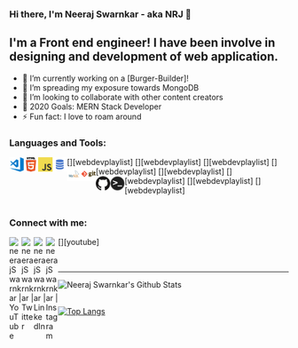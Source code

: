 ### Hi there, I'm Neeraj Swarnkar - aka NRJ 👋

## I'm a Front end engineer! I have been involve in designing and development of web application.
- 🔭 I’m currently working on a [Burger-Builder]!
- 🌱 I’m spreading my exposure towards MongoDB
- 👯 I’m looking to collaborate with other content creators
- 🥅 2020 Goals: MERN Stack Developer
- ⚡ Fun fact: I love to roam around

### Languages and Tools:
[<img align="left" alt="Visual Studio Code" width="26px" src="https://raw.githubusercontent.com/github/explore/80688e429a7d4ef2fca1e82350fe8e3517d3494d/topics/visual-studio-code/visual-studio-code.png" />][webdevplaylist]
[<img align="left" alt="HTML5" width="26px" src="https://raw.githubusercontent.com/github/explore/80688e429a7d4ef2fca1e82350fe8e3517d3494d/topics/html/html.png" />][webdevplaylist]
[<img align="left" alt="JavaScript" width="26px" src="https://raw.githubusercontent.com/github/explore/80688e429a7d4ef2fca1e82350fe8e3517d3494d/topics/javascript/javascript.png" />][webdevplaylist]
[<img align="left" alt="SQL" width="26px" src="https://raw.githubusercontent.com/github/explore/80688e429a7d4ef2fca1e82350fe8e3517d3494d/topics/sql/sql.png" />][webdevplaylist]
[<img align="left" alt="MySQL" width="26px" src="https://raw.githubusercontent.com/github/explore/80688e429a7d4ef2fca1e82350fe8e3517d3494d/topics/mysql/mysql.png" />][webdevplaylist]
[<img align="left" alt="Git" width="26px" src="https://raw.githubusercontent.com/github/explore/80688e429a7d4ef2fca1e82350fe8e3517d3494d/topics/git/git.png" />][webdevplaylist]
[<img align="left" alt="GitHub" width="26px" src="https://raw.githubusercontent.com/github/explore/78df643247d429f6cc873026c0622819ad797942/topics/github/github.png" />][webdevplaylist]
[<img align="left" alt="HTML5" width="26px" src="https://raw.githubusercontent.com/github/explore/80688e429a7d4ef2fca1e82350fe8e3517d3494d/topics/terminal/terminal.png" />][webdevplaylist]
<br />
<br />

### Connect with me:

[<img align="left" alt="neerajSwarnkar | YouTube" width="22px" src="https://cdn.jsdelivr.net/npm/simple-icons@v3/icons/youtube.svg" />][youtube]
[<img align="left" alt="neerajSwarnkar | Twitter" width="22px" src="https://cdn.jsdelivr.net/npm/simple-icons@v3/icons/twitter.svg" />][twitter]
[<img align="left" alt="neerajSwarnkar | LinkedIn" width="22px" src="https://cdn.jsdelivr.net/npm/simple-icons@v3/icons/linkedin.svg" />][linkedin]
[<img align="left" alt="neerajSwarnkar | Instagram" width="22px" src="https://cdn.jsdelivr.net/npm/simple-icons@v3/icons/instagram.svg" />][instagram]

<br />

---

<img align="left" alt="Neeraj Swarnkar's Github Stats" src="https://github-readme-stats.vercel.app/api?username=neerajswarnkar&show_icons=true&hide_border=true" />
<br />
<br />


[![Top Langs](https://github-readme-stats.vercel.app/api/top-langs/?username=neerajswarnkar)](https://github.com/neerajswarnkar/github-readme-stats)

[twitter]: https://twitter.com/
[instagram]: https://www.instagram.com/
[linkedin]: https://www.linkedin.com/in/
